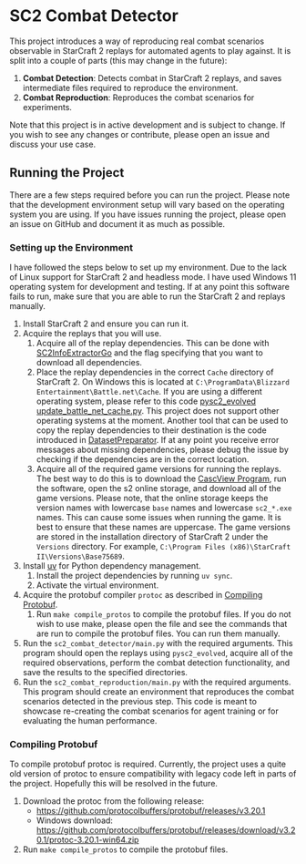 # SC2 Combat Detector

This project introduces a way of reproducing real combat scenarios observable in StarCraft 2 replays for automated agents to play against. It is split into a couple of parts (this may change in the future):
1. **Combat Detection**: Detects combat in StarCraft 2 replays, and saves intermediate files required to reproduce the environment.
2. **Combat Reproduction**: Reproduces the combat scenarios for experiments.

Note that this project is in active development and is subject to change. If you wish to see any changes or contribute, please open an issue and discuss your use case.

## Running the Project

There are a few steps required before you can run the project. Please note that the development environment setup will vary based on the operating system you are using. If you have issues running the project, please open an issue on GitHub and document it as much as possible.

### Setting up the Environment

I have followed the steps below to set up my environment. Due to the lack of Linux support for StarCraft 2 and headless mode. I have used Windows 11 operating system for development and testing. If at any point this software fails to run, make sure that you are able to run the StarCraft 2 and replays manually.

1. Install StarCraft 2 and ensure you can run it.
2. Acquire the replays that you will use.
   1. Acquire all of the replay dependencies. This can be done with [SC2InfoExtractorGo](https://github.com/Kaszanas/SC2InfoExtractorGo) and the flag specifying that you want to download all dependencies.
   2. Place the replay dependencies in the correct `Cache` directory of StarCraft 2. On Windows this is located at `C:\ProgramData\Blizzard Entertainment\Battle.net\Cache`. If you are using a different operating system, please refer to this code [pysc2_evolved update_battle_net_cache.py](https://github.com/Kaszanas/pysc2_evolved/blob/dev/src/pysc2_evolved/bin/update_battle_net_cache.py). This project does not support other operating systems at the moment. Another tool that can be used to copy the replay dependencies to their destination is the code introduced in [DatasetPreparator](https://github.com/Kaszanas/DatasetPreparator/pull/73). If at any point you receive error messages about missing dependencies, please debug the issue by checking if the dependencies are in the correct location.
   3. Acquire all of the required game versions for running the replays. The best way to do this is to download the [CascView Program](http://www.zezula.net/en/casc/main.html), run the software, open the s2 online storage, and download all of the game versions. Please note, that the online storage keeps the version names with lowercase `base` names and lowercase `sc2_*.exe` names. This can cause some issues when running the game. It is best to ensure that these names are uppercase. The game versions are stored in the installation directory of StarCraft 2 under the `Versions` directory. For example, `C:\Program Files (x86)\StarCraft II\Versions\Base75689`.
3. Install [uv](https://github.com/astral-sh/uv) for Python dependency management.
   1. Install the project dependencies by running `uv sync`.
   2. Activate the virtual environment.
4. Acquire the protobuf compiler `protoc` as described in [Compiling Protobuf](#compiling-protobuf).
   1. Run `make compile_protos` to compile the protobuf files. If you do not wish to use make, please open the file and see the commands that are run to compile the protobuf files. You can run them manually.
5. Run the `sc2_combat_detector/main.py` with the required arguments. This program should open the replays using `pysc2_evolved`, acquire all of the required observations, perform the combat detection functionality, and save the results to the specified directories.
6. Run the `sc2_combat_reproduction/main.py` with the required arguments. This program should create an environment that reproduces the combat scenarios detected in the previous step. This code is meant to showcase re-creating the combat scenarios for agent training or for evaluating the human performance.


### Compiling Protobuf

To compile protobuf protoc is required. Currently, the project uses a quite old version of protoc to ensure compatibility with legacy code left in parts of the project. Hopefully this will be resolved in the future.

1. Download the protoc from the following release:
   - https://github.com/protocolbuffers/protobuf/releases/v3.20.1
   - Windows download: https://github.com/protocolbuffers/protobuf/releases/download/v3.20.1/protoc-3.20.1-win64.zip
2. Run `make compile_protos` to compile the protobuf files.
